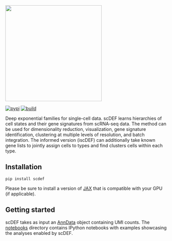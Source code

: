 <div align="left">
  <img src="https://github.com/cbg-ethz/scDEF/raw/main/figures/scdef.png", width="300px">
</div>
<p></p>

[![pypi](https://img.shields.io/pypi/v/scdef.svg?style=flat)](https://pypi.python.org/pypi/scdef)
[![build](https://github.com/cbg-ethz/scDEF/actions/workflows/main.yaml/badge.svg)](https://github.com/cbg-ethz/scDEF/actions/workflows/main.yaml)

Deep exponential families for single-cell data. scDEF learns hierarchies of cell states and their gene signatures from scRNA-seq data. The method can be used for dimensionality reduction, visualization, gene signature identification, clustering at multiple levels of resolution, and batch integration. The informed version (iscDEF) can additionally take known gene lists to jointly assign cells to types and find clusters cells within each type.

## Installation
```
pip install scdef
```

Please be sure to install a version of [JAX](https://jax.readthedocs.io/) that is compatible with your GPU (if applicable).

## Getting started
scDEF takes as input an [AnnData](https://anndata.readthedocs.io/) object containing UMI counts. The [notebooks](https://github.com/cbg-ethz/scDEF/tree/main/notebooks) directory contains IPython notebooks with examples showcasing the analyses enabled by scDEF.
